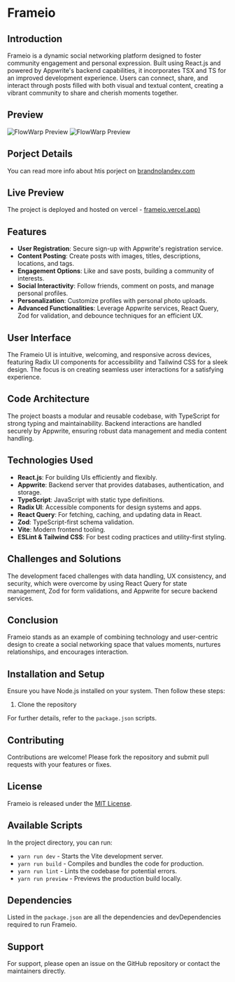 # Frameio

## Introduction

Frameio is a dynamic social networking platform designed to foster community engagement and personal expression. Built using React.js and powered by Appwrite's backend capabilities, it incorporates TSX and TS for an improved development experience. Users can connect, share, and interact through posts filled with both visual and textual content, creating a vibrant community to share and cherish moments together.

## Preview

![FlowWarp Preview](https://i.postimg.cc/BnXfVfX2/Frame-12.jpg)
![FlowWarp Preview](https://i.postimg.cc/ZnVXwwmf/Frame-24.jpg)


## Porject Details
You can read more info about htis porject on [brandnolandev.com](https://brandnolandev.com/projects/65464cd6d9ae22f43c38e606)

## Live Preview
The project is deployed and hosted on vercel - [frameio.vercel.app)](https://frameio.vercel.app/)



## Features

- **User Registration**: Secure sign-up with Appwrite's registration service.
- **Content Posting**: Create posts with images, titles, descriptions, locations, and tags.
- **Engagement Options**: Like and save posts, building a community of interests.
- **Social Interactivity**: Follow friends, comment on posts, and manage personal profiles.
- **Personalization**: Customize profiles with personal photo uploads.
- **Advanced Functionalities**: Leverage Appwrite services, React Query, Zod for validation, and debounce techniques for an efficient UX.

## User Interface

The Frameio UI is intuitive, welcoming, and responsive across devices, featuring Radix UI components for accessibility and Tailwind CSS for a sleek design. The focus is on creating seamless user interactions for a satisfying experience.

## Code Architecture

The project boasts a modular and reusable codebase, with TypeScript for strong typing and maintainability. Backend interactions are handled securely by Appwrite, ensuring robust data management and media content handling.

## Technologies Used

- **React.js**: For building UIs efficiently and flexibly.
- **Appwrite**: Backend server that provides databases, authentication, and storage.
- **TypeScript**: JavaScript with static type definitions.
- **Radix UI**: Accessible components for design systems and apps.
- **React Query**: For fetching, caching, and updating data in React.
- **Zod**: TypeScript-first schema validation.
- **Vite**: Modern frontend tooling.
- **ESLint & Tailwind CSS**: For best coding practices and utility-first styling.

## Challenges and Solutions

The development faced challenges with data handling, UX consistency, and security, which were overcome by using React Query for state management, Zod for form validations, and Appwrite for secure backend services.

## Conclusion

Frameio stands as an example of combining technology and user-centric design to create a social networking space that values moments, nurtures relationships, and encourages interaction.

## Installation and Setup

Ensure you have Node.js installed on your system. Then follow these steps:

1. Clone the repository



For further details, refer to the `package.json` scripts.

## Contributing

Contributions are welcome! Please fork the repository and submit pull requests with your features or fixes.

## License

Frameio is released under the [MIT License](LICENSE.md).

## Available Scripts

In the project directory, you can run:

- `yarn run dev` - Starts the Vite development server.
- `yarn run build` - Compiles and bundles the code for production.
- `yarn run lint` - Lints the codebase for potential errors.
- `yarn run preview` - Previews the production build locally.

## Dependencies

Listed in the `package.json` are all the dependencies and devDependencies required to run Frameio.

## Support

For support, please open an issue on the GitHub repository or contact the maintainers directly.


